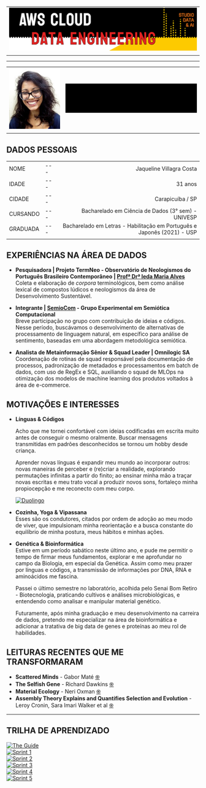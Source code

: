 #

| |
|---|
|![Banner](assets/banner.png)|
| |

---

| | |
|:---|---:|
|![Profile Pic](assets/profile-pic.jpg)|![Bom dia](assets/ola.gif)|
| | |

## DADOS PESSOAIS

| | | |
|:---|---|---:|
|NOME|---|Jaqueline Villagra Costa|
|IDADE|---|31 anos|
|CIDADE|---|Carapicuíba / SP|
|CURSANDO|---|Bacharelado em Ciência de Dados (3° sem) - UNIVESP|
|GRADUADA|---|Bacharelado em Letras - Habilitação em Português e Japonês (2021) - USP|
||||

## EXPERIÊNCIAS NA ÁREA DE DADOS

* **Pesquisadora | Projeto TermNeo - Observatório de Neologismos do Português Brasileiro Contemporâneo | [Profª Drª Ieda Maria Alves](http://lattes.cnpq.br/1928032004153127)**  
Coleta e elaboração de *corpora* terminológicos, bem como análise lexical de compostos lúdicos e neologismos da área de Desenvolvimento Sustentável.  

* **Integrante | [SemioCom](https://semio.cc/) - Grupo Experimental em Semiótica Computacional**  
Breve participação no grupo com contribuição de ideias e códigos. Nesse período, buscávamos o desenvolvimento de alternativas de processamento de linguagem natural, em específico para análise de sentimento, baseadas em uma abordagem metodológica semiótica.

* **Analista de Metainformação Sênior & Squad Leader | Omnilogic SA**  
Coordenação de rotinas de squad responsável pela documentação de processos, padronização de metadados e processamentos em batch de dados, com uso de RegEx e SQL, auxiliando o squad de MLOps na otimização dos modelos de machine learning dos produtos voltados à área de e-commerce.  

## MOTIVAÇÕES E INTERESSES

* **Línguas & Códigos**  

    Acho que me tornei confortável com ideias codificadas em escrita muito antes de conseguir o mesmo oralmente. Buscar mensagens transmitidas em padrões desconhecidos se tornou um hobby desde criança.  

    Aprender novas línguas é expandir meu mundo ao incorporar outros: novas maneiras de perceber e (re)criar a realidade, explorando permutações infinitas a partir do finito; ao ensinar minha mão a traçar novas escritas e meu trato vocal a produzir novos sons, fortaleço minha propiocepção e me reconecto com meu corpo.  

    [![Duolingo](https://img.shields.io/badge/Duolingo-%234DC730.svg?style=for-the-badge&logo=Duolingo&logoColor=white)](https://www.duolingo.com/profile/niiin3)

* **Cozinha, Yoga & Vipassana**  
    Esses são os condutores, citados por ordem de adoção ao meu modo de viver, que impulsionam minha reorientação e a busca constante do equilíbrio de minha postura, meus hábitos e minhas ações.

* **Genética & Bioinformática**  
    Estive em um período sabático neste último ano, e pude me permitir o tempo de firmar meus fundamentos, explorar e me aprofundar no campo da Biologia, em especial da Genética. Assim como meu prazer por línguas e códigos, a transmissão de informações por DNA, RNA e aminoácidos me fascina.

    Passei o último semestre no laboratório, acolhida pelo Senai Bom Retiro - Biotecnologia, praticando cultivos e análises microbiológicas, e entendendo como analisar e manipular material genético.

    Futuramente, após minha graduação e meu desenvolvimento na carreira de dados, pretendo me especializar na área de bioinformática e adicionar a tratativa de big data de genes e proteínas ao meu rol de habilidades.

## LEITURAS RECENTES QUE ME TRANSFORMARAM

* **Scattered Minds** - Gabor Maté [֍](https://www.amazon.com.br/Scattered-Minds-Origins-Attention-Disorder/dp/1785042211)
* **The Selfish Gene** - Richard Dawkins [֍](https://www.amazon.com/Selfish-Gene-Anniversary-Introduction/dp/0199291152)
* **Material Ecology** - Neri Oxman [֍](https://www.media.mit.edu/publications/material-ecology/)
* **Assembly Theory Explains and Quantifies Selection and Evolution** - Leroy Cronin, Sara Imari Walker et al [֍](https://www.nature.com/articles/s41586-023-06600-9)

---

## TRILHA DE APRENDIZADO

[![The Guide](https://img.shields.io/badge/O_Guia_da_Aprendiz_das_Nuvens-000000)](/guide)  
[![Sprint 1](https://img.shields.io/badge/Sprint_1-Linux_Git_&_GitHub-ED751A)](/sprint1)  
[![Sprint 2](https://img.shields.io/badge/Sprint_2-SQL_&_AWS_Partner-E42322)](/sprint2)  
[![Sprint 3](https://img.shields.io/badge/Sprint_3-Python_&_AWS_Partner-FDCA00)](/sprint3)  
[![Sprint 4](https://img.shields.io/badge/Sprint_4-Python_Funcional_&_Docker-ED751A)](/sprint4)  
[![Sprint 5](https://img.shields.io/badge/Sprint_5-AWS_&_Boto-E42322)](/sprint5)
